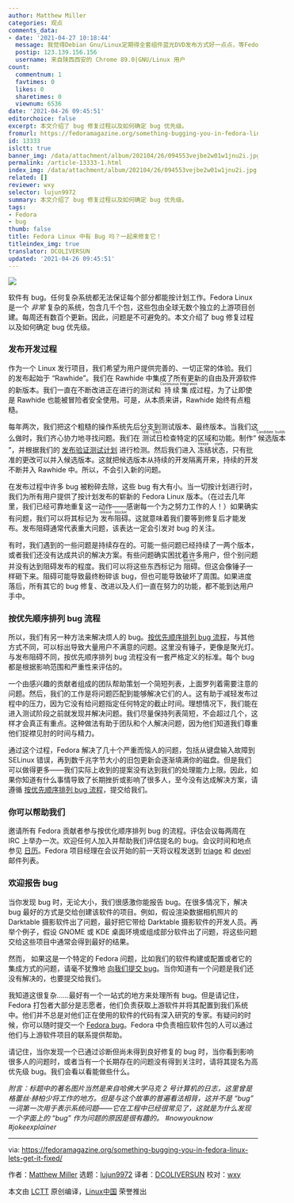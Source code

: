 ```yaml
---
author: Matthew Miller
categories: 观点
comments_data:
- date: '2021-04-27 10:18:44'
  message: 我觉得Debian Gnu/Linux定期得全套组件蓝光DVD发布方式好一点点，等Fedora能那样发布了，我觉得她是个真的自由开源社区
  postip: 123.139.156.156
  username: 来自陕西西安的 Chrome 89.0|GNU/Linux 用户
count:
  commentnum: 1
  favtimes: 0
  likes: 0
  sharetimes: 0
  viewnum: 6536
date: '2021-04-26 09:45:51'
editorchoice: false
excerpt: 本文介绍了 bug 修复过程以及如何确定 bug 优先级。
fromurl: https://fedoramagazine.org/something-bugging-you-in-fedora-linux-lets-get-it-fixed/
id: 13333
islctt: true
banner_img: /data/attachment/album/202104/26/094553vejbe2w01w1jnu2i.jpg
permalink: /article-13333-1.html
index_img: /data/attachment/album/202104/26/094553vejbe2w01w1jnu2i.jpg.thumb.jpg
related: []
reviewer: wxy
selector: lujun9972
summary: 本文介绍了 bug 修复过程以及如何确定 bug 优先级。
tags:
- Fedora
- bug
thumb: false
title: Fedora Linux 中有 Bug 吗？一起来修复它！
titleindex_img: true
translator: DCOLIVERSUN
updated: '2021-04-26 09:45:51'
---
```


![](/data/attachment/album/202104/26/094553vejbe2w01w1jnu2i.jpg)


软件有 bug。任何复杂系统都无法保证每个部分都能按计划工作。Fedora Linux 是一个 *非常* 复杂的系统，包含几千个包，这些包由全球无数个独立的上游项目创建。每周还有数百个更新。因此，问题是不可避免的。本文介绍了 bug 修复过程以及如何确定 bug 优先级。


### 发布开发过程


作为一个 Linux 发行项目，我们希望为用户提供完善的、一切正常的体验。我们的发布起始于 “Rawhide”。我们在 Rawhide 中集成了所有更新的自由及开源软件的新版本。我们一直在不断改进正在进行的测试和<ruby> 持续集成 <rt>  Continuous Integration </rt></ruby>过程，为了让即使是 Rawhide 也能被冒险者安全使用。可是，从本质来讲，Rawhide 始终有点粗糙。


每年两次，我们把这个粗糙的操作系统先后分支到测试版本、最终版本。当我们这么做时，我们齐心协力地寻找问题。我们在<ruby> 测试日 <rt>  Test Days </rt></ruby>检查特定的区域和功能。制作“<ruby> 候选版本 <rt>  Candidate builds </rt></ruby>”，并根据我们的 [发布验证测试计划](https://fedoraproject.org/wiki/QA:Release_validation_test_plan) 进行检测。然后我们进入<ruby> 冻结状态 <rt>  freeze state </rt></ruby>，只有批准的更改可以并入候选版本。这就把候选版本从持续的开发隔离开来，持续的开发不断并入 Rawhide 中。所以，不会引入新的问题。


在发布过程中许多 bug 被粉碎去除，这些 bug 有大有小。当一切按计划进行时，我们为所有用户提供了按计划发布的崭新的 Fedora Linux 版本。（在过去几年里，我们已经可靠地重复这一动作——感谢每一个为之努力工作的人！）如果确实有问题，我们可以将其标记为<ruby> 发布阻碍 <rt>  release blocker </rt></ruby>。这就意味着我们要等到修复后才能发布。发布阻碍通常代表重大问题，该表达一定会引发对 bug 的关注。


有时，我们遇到的一些问题是持续存在的。可能一些问题已经持续了一两个版本，或者我们还没有达成共识的解决方案。有些问题确实困扰着许多用户，但个别问题并没有达到阻碍发布的程度。我们可以将这些东西标记为<ruby> 阻碍 <rt>  blocker </rt></ruby>。但这会像锤子一样砸下来。阻碍可能导致最终粉碎该 bug，但也可能导致破坏了周围。如果进度落后，所有其它的 bug 修复、改进以及人们一直在努力的功能，都不能到达用户手中。


### 按优先顺序排列 bug 流程


所以，我们有另一种方法来解决烦人的 bug。[按优先顺序排列 bug 流程](https://docs.fedoraproject.org/en-US/program_management/prioritized_bugs/)，与其他方式不同，可以标出导致大量用户不满意的问题。这里没有锤子，更像是聚光灯。与发布阻碍不同，按优先顺序排列 bug 流程没有一套严格定义的标准。每个 bug 都是根据影响范围和严重性来评估的。


一个由感兴趣的贡献者组成的团队帮助策划一个简短列表，上面罗列着需要注意的问题。然后，我们的工作是将问题匹配到能够解决它们的人。这有助于减轻发布过程中的压力，因为它没有给问题指定任何特定的截止时间。理想情况下，我们能在进入测试阶段之前就发现并解决问题。我们尽量保持列表简短，不会超过几个，这样才会真正有重点。这种做法有助于团队和个人解决问题，因为他们知道我们尊重他们捉襟见肘的时间与精力。


通过这个过程，Fedora 解决了几十个严重而恼人的问题，包括从键盘输入故障到 SELinux 错误，再到数千兆字节大小的旧包更新会逐渐填满你的磁盘。但是我们可以做得更多——我们实际上收到的提案没有达到我们的处理能力上限。因此，如果你知道有什么事情导致了长期挫折或影响了很多人，至今没有达成解决方案，请遵循 [按优先顺序排列 bug 流程](https://docs.fedoraproject.org/en-US/program_management/prioritized_bugs/)，提交给我们。


### 你可以帮助我们


邀请所有 Fedora 贡献者参与按优化顺序排列 bug 的流程。评估会议每两周在 IRC 上举办一次。欢迎任何人加入并帮助我们评估提名的 bug。会议时间和地点参见 [日历](https://calendar.fedoraproject.org/base/)。Fedora 项目经理在会议开始的前一天将议程发送到 [triage](https://lists.fedoraproject.org/archives/list/triage%40lists.fedoraproject.org/) 和 [devel](https://lists.fedoraproject.org/archives/list/devel%40lists.fedoraproject.org/) 邮件列表。


### 欢迎报告 bug


当你发现 bug 时，无论大小，我们很感激你能报告 bug。在很多情况下，解决 bug 最好的方式是交给创建该软件的项目。例如，假设渲染数据相机照片的 Darktable 摄影软件出了问题，最好把它带给 Darktable 摄影软件的开发人员。再举个例子，假设 GNOME 或 KDE 桌面环境或组成部分软件出了问题，将这些问题交给这些项目中通常会得到最好的结果。


然而， 如果这是一个特定的 Fedora 问题，比如我们的软件构建或配置或者它的集成方式的问题，请毫不犹豫地 [向我们提交 bug](https://docs.fedoraproject.org/en-US/quick-docs/howto-file-a-bug/)。当你知道有一个问题是我们还没有解决的，也要提交给我们。


我知道这很复杂……最好有一个一站式的地方来处理所有 bug。但是请记住，Fedora 打包者大部分是志愿者，他们负责获取上游软件并将其配置到我们系统中。他们并不总是对他们正在使用的软件的代码有深入研究的专家。有疑问的时候，你可以随时提交一个 [Fedora bug](https://docs.fedoraproject.org/en-US/quick-docs/howto-file-a-bug/)。Fedora 中负责相应软件包的人可以通过他们与上游软件项目的联系提供帮助。


请记住，当你发现一个已通过诊断但尚未得到良好修复的 bug 时，当你看到影响很多人的问题时，或者当有一个长期存在的问题没有得到关注时，请将其提名为高优先级 bug。我们会看以看能做些什么。


*附言：标题中的著名图片当然是来自哈佛大学马克 2 号计算机的日志，这里曾是格蕾丝·赫柏少将工作的地方。但是与这个故事的普遍看法相背，这并不是 “bug” 一词第一次用于表示系统问题——它在工程中已经很常见了，这就是为什么发现一个字面上的 “bug” 作为问题的原因是很有趣的。 #nowyouknow #jokeexplainer*




---


via: <https://fedoramagazine.org/something-bugging-you-in-fedora-linux-lets-get-it-fixed/>


作者：[Matthew Miller](https://fedoramagazine.org/author/mattdm/) 选题：[lujun9972](https://github.com/lujun9972) 译者：[DCOLIVERSUN](https://github.com/DCOLIVERSUN) 校对：[wxy](https://github.com/wxy)


本文由 [LCTT](https://github.com/LCTT/TranslateProject) 原创编译，[Linux中国](https://linux.cn/) 荣誉推出